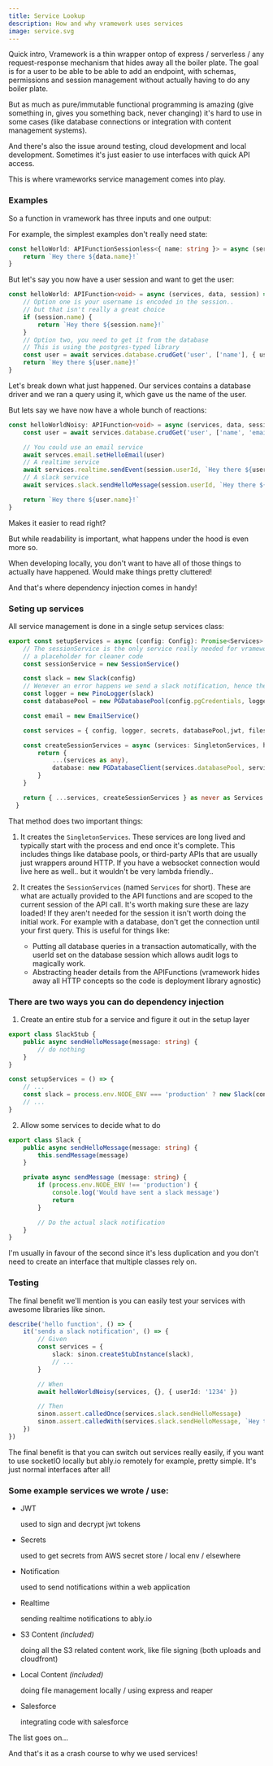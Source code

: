 ```yaml
---
title: Service Lookup
description: How and why vramework uses services
image: service.svg
---
```


Quick intro, Vramework is a thin wrapper ontop of express / serverless / any request-response mechanism that hides away all the boiler plate. The goal is for a user to be able to be able to add an endpoint, with schemas, permissions and session management without actually having to do any boiler plate.

But as much as pure/immutable functional programming is amazing (give something in, gives you something back, never changing) it's hard to use in some cases (like database connections or integration with content management systems).

And there's also the issue around testing, cloud development and local development. Sometimes it's just easier to use interfaces with quick API access.

This is where vrameworks service management comes into play.

### Examples

So a function in vramework has three inputs and one output:

For example, the simplest examples don't really need state:

```typescript
const helloWorld: APIFunctionSessionless<{ name: string }> = async (services, data) => {
    return `Hey there ${data.name}!`
}
```

But let's say you now have a user session and want to get the user:

```typescript
const helloWorld: APIFunction<void> = async (services, data, session) => {
    // Option one is your username is encoded in the session.. 
    // but that isn't really a great choice
    if (session.name) {
        return `Hey there ${session.name}!`        
    }
    // Option two, you need to get it from the database
    // This is using the postgres-typed library
    const user = await services.database.crudGet('user', ['name'], { userId: session.userId }, new NotFoundError())
    return `Hey there ${user.name}!`   
}
```

Let's break down what just happened. Our services contains a database driver and we ran a query using it, which gave us the name of the user.

But lets say we have now have a whole bunch of reactions:

```typescript
const helloWorldNoisy: APIFunction<void> = async (services, data, session) => {
    const user = await services.database.crudGet('user', ['name', 'email'], { userId: session.userId }, new NotFoundError())

    // You could use an email service
    await servces.email.setHelloEmail(user)
    // A realtime service
    await services.realtime.sendEvent(session.userId, `Hey there ${user.name}!`)
    // A slack service
    await services.slack.sendHelloMessage(session.userId, `Hey there ${user.name}!`)

    return `Hey there ${user.name}!`   
}
```

Makes it easier to read right?

But while readability is important, what happens under the hood is even more so.

When developing locally, you don't want to have all of those things to actually have happened. Would make things pretty cluttered!

And that's where dependency injection comes in handy!

### Seting up services

All service management is done in a single setup services class:

```typescript
export const setupServices = async (config: Config): Promise<Services> => {
    // The sessionService is the only service really needed for vramework to work. This is just 
    // a placeholder for cleaner code
    const sessionService = new SessionService()

    const slack = new Slack(config)
    // Wenever an error happens we send a slack notification, hence the dependency
    const logger = new PinoLogger(slack)
    const databasePool = new PGDatabasePool(config.pgCredentials, logger)

    const email = new EmailService()

    const services = { config, logger, secrets, databasePool,jwt, files, sessionService }

    const createSessionServices = async (services: SingletonServices, headers: Record<string, any>, session: UserSession): Promise<Services> => {
        return {
            ...(services as any),
            database: new PGDatabaseClient(services.databasePool, services.logger, session?.userId)
        }
    }

    return { ...services, createSessionServices } as never as Services // 🙈
  }
  ```

That method does two important things:

1) It creates the `SingletonServices`. These services are long lived and typically start with the process and end once it's complete. This includes things like database pools, or third-party APIs that are usually just wrappers around HTTP. If you have a websocket connection would live here as well.. but it wouldn't be very lambda friendly..

2) It creates the `SessionServices` (named `Services` for short). These are what are actually provided to the API functions and are scoped to the current session of the API call. It's worth making sure these are lazy loaded! If they aren't needed for the session it isn't worth doing the initial work. For example with a database, don't get the connection until your first query. This is useful for things like:

    - Putting all database queries in a transaction automatically, with the userId set on the database session which allows audit logs to magically work.
    - Abstracting header details from the APIFunctions (vramework hides away all HTTP concepts so the code is deployment library agnostic)

### There are two ways you can do dependency injection

1) Create an entire stub for a service and figure it out in the setup layer

```typescript
export class SlackStub {
    public async sendHelloMessage(message: string) {
        // do nothing
    }
}

const setupServices = () => { 
    // ...
    const slack = process.env.NODE_ENV === 'production' ? new Slack(config) : new SlackStub(config)
    // ...
}
```

2) Allow some services to decide what to do

```typescript
export class Slack {
    public async sendHelloMessage(message: string) {
        this.sendMessage(message)
    }

    private async sendMessage (message: string) {
        if (process.env.NODE_ENV !== 'production') {
            console.log('Would have sent a slack message')
            return
        }

        // Do the actual slack notification
    }
}
```

I'm usually in favour of the second since it's less duplication and you don't need to create an interface that multiple classes rely on.

### Testing 

The final benefit we'll mention is you can easily test your services with awesome libraries like sinon.

```typescript
describe('hello function', () => {
    it('sends a slack notification', () => {
        // Given
        const services = { 
            slack: sinon.createStubInstance(slack),
            // ...
        }

        // When
        await helloWorldNoisy(services, {}, { userId: '1234' })

        // Then
        sinon.assert.calledOnce(services.slack.sendHelloMessage)
        sinon.assert.calledWith(services.slack.sendHelloMessage, `Hey there ${user.name}!`)
    })
})
```

The final benefit is that you can switch out services really easily, if you want to use socketIO locally but ably.io remotely for example, pretty simple. It's just normal interfaces after all!

### Some example services we wrote / use:

* JWT

    used to sign and decrypt jwt tokens

* Secrets

    used to get secrets from AWS secret store / local env / elsewhere

* Notification

    used to send notifications within a web application

* Realtime

    sending realtime notifications to ably.io

* S3 Content *(included)*

    doing all the S3 related content work, like file signing (both uploads and cloudfront)

* Local Content *(included)*

    doing file management locally / using express and reaper

* Salesforce

    integrating code with salesforce

The list goes on...

And that's it as a crash course to why we used services!
